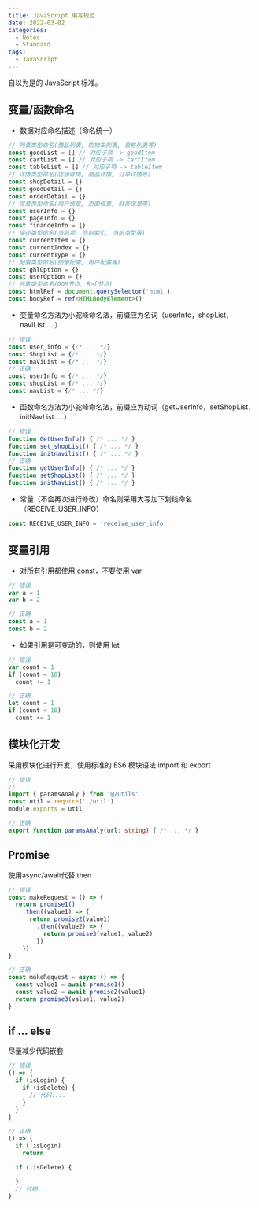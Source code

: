 ```yaml
---
title: JavaScript 编写规范
date: 2022-03-02
categories:
  - Notes
  - Standard
tags:
  - JavaScript
---
```


自以为是的 JavaScript 标准。

## 变量/函数命名

- 数据对应命名描述（命名统一）

~~~ts
// 列表类型命名(商品列表, 购物车列表, 表格列表等)
const goodList = [] // 对应子项 -> goodItem
const cartList = [] // 对应子项 -> cartItem
const tableList = [] // 对应子项 -> tableItem
// 详情类型命名(店铺详情, 商品详情, 订单详情等)
const shopDetail = {}
const goodDetail = {}
const orderDetail = {}
// 信息类型命名(用户信息, 页面信息, 财务信息等)
const userInfo = {}
const pageInfo = {}
const financeInfo = {}
// 描述类型命名(当前项, 当前索引, 当前类型等)
const currentItem = {}
const currentIndex = {}
const currentType = {}
// 配置类型命名(图像配置, 用户配置等)
const ghlOption = {}
const userOption = {}
// 元素类型命名(DOM节点, Ref节点)
const htmlRef = document.querySelector('html')
const bodyRef = ref<HTMLBodyElement>()
~~~

<!-- more -->

- 变量命名方法为小驼峰命名法，前缀应为名词（userInfo，shopList，naviList.....）

~~~js
// 错误
const user_info = {/* ... */}
const ShopList = {/* ... */}
const naViList = {/* ... */}
// 正确
const userInfo = {/* ... */}
const shopList = {/* ... */}
const navList = {/* ... */}
~~~

- 函数命名方法为小驼峰命名法，前缀应为动词（getUserInfo，setShopList，initNavList.....）

~~~js
// 错误
function GetUserInfo() { /* ... */ }
function set_shopList() { /* ... */ }
function initnavilist() { /* ... */ }
// 正确
function getUserInfo() { /* ... */ }
function setShopList() { /* ... */ }
function initNavList() { /* ... */ }
~~~

- 常量（不会再次进行修改）命名则采用大写加下划线命名（RECEIVE_USER_INFO）

~~~js
const RECEIVE_USER_INFO = 'receive_user_info'
~~~

## 变量引用

- 对所有引用都使用 const，不要使用 var
~~~js
// 错误
var a = 1
var b = 2

// 正确
const a = 1
const b = 2
~~~
- 如果引用是可变动的，则使用 let
~~~js
// 错误
var count = 1
if (count < 10)
  count += 1

// 正确
let count = 1
if (count < 10)
  count += 1

~~~

## 模块化开发

采用模块化进行开发，使用标准的 ES6 模块语法 import 和 export

~~~ts
// 错误
// ...
import { paramsAnaly } from '@/utils'
const util = require('./util')
module.exports = util

// 正确
export function paramsAnaly(url: string) { /* ... */ }
~~~

## Promise
使用async/await代替.then
~~~js
// 错误
const makeRequest = () => {
  return promise1()
    .then((value1) => {
      return promise2(value1)
        .then((value2) => {
          return promise3(value1, value2)
        })
    })
}

// 正确
const makeRequest = async () => {
  const value1 = await promise1()
  const value2 = await promise2(value1)
  return promise3(value1, value2)
}
~~~

## if ... else
尽量减少代码嵌套
~~~javascript
// 错误
() => {
  if (isLogin) {
    if (isDelete) {
      // 代码....
    }
  }
}

// 正确
() => {
  if (!isLogin)
    return

  if (!isDelete) {

  }
  // 代码...
}
~~~
